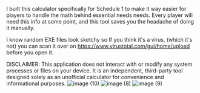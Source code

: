 I built this calculator specifically for Schedule 1 to make it way easier for players to handle the math behind essential needs needs. Every player will need this info at some point, and this tool saves you the headache of doing it manually.

I know random EXE files look sketchy so If you think it's a virus, (which it's not) you can scan it over on https://www.virustotal.com/gui/home/upload before you open it.

DISCLAIMER: This application does not interact with or modify any system processes or files on your device. It is an independent, third-party tool designed solely as an unofficial calculator for convenience and informational purposes.
![image (10)](https://github.com/user-attachments/assets/ebe96855-f70a-4e34-8d22-fb6a3838f914)
![image (8)](https://github.com/user-attachments/assets/191d45ec-deea-4e32-808e-04b06a2aeb73)
![image (9)](https://github.com/user-attachments/assets/c671672c-8ca2-41c2-8cb2-5b0c2d4947b4)

